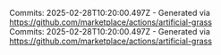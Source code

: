Commits: 2025-02-28T10:20:00.497Z - Generated via https://github.com/marketplace/actions/artificial-grass
<br>
Commits: 2025-02-28T10:20:00.497Z - Generated via https://github.com/marketplace/actions/artificial-grass
<br>
